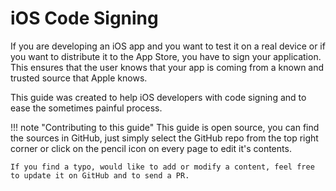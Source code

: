 # iOS Code Signing
If you are developing an iOS app and you want to test it on a real device or if you want to distribute it to the App Store, you have to sign your application. This ensures that the user knows that your app is coming from a known and trusted source that Apple knows.

This guide was created to help iOS developers with code signing and to ease the sometimes painful process.

!!! note "Contributing to this guide"
    This guide is open source, you can find the sources in GitHub, just simply select the GitHub repo from the top right corner or click on the pencil icon on every page to edit it's contents.
    
    If you find a typo, would like to add or modify a content, feel free to update it on GitHub and to send a PR.
